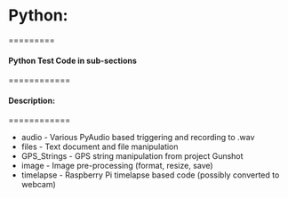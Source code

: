 # Python:
=========

#### Python Test Code in sub-sections
============

#### Description:
============

* audio			- Various PyAudio based triggering and recording to .wav
* files			- Text document and file manipulation
* GPS_Strings	- GPS string manipulation from project Gunshot
* image			- Image pre-processing (format, resize, save)
* timelapse		- Raspberry Pi timelapse based code (possibly converted to webcam)
